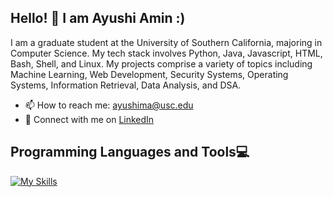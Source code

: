 ## Hello! 👋 I am Ayushi Amin :)

I am a graduate student at the University of Southern California, majoring in Computer Science. My tech stack involves Python, Java, Javascript, HTML, Bash, Shell, and Linux. My projects comprise a variety of topics including Machine Learning, Web Development, Security Systems, Operating Systems, Information Retrieval, Data Analysis, and DSA.
* 📫 How to reach me: <ayushima@usc.edu>
* 📝 Connect with me on [LinkedIn](https://www.linkedin.com/in/ayushiamin/)

## Programming Languages and Tools💻
[![My Skills](https://skillicons.dev/icons?i=py,html,css,js,java,ts,r,c,cpp,linux,pytorch,tensorflow,mysql,mongodb,postgres,sqlite,react,nodejs,jquery,bootstrap,express,sklearn,d3,bash,docker)](https://www.python.org/)

<!--
**ayushiiamin/ayushiiamin** is a ✨ _special_ ✨ repository because its `README.md` (this file) appears on your GitHub profile.

Here are some ideas to get you started:

- 🔭 I’m currently working on ...
- 🌱 I’m currently learning ...
- 👯 I’m looking to collaborate on ...
- 🤔 I’m looking for help with ...
- 💬 Ask me about ...
- 📫 How to reach me: ...
- 😄 Pronouns: ...
- ⚡ Fun fact: ...
-->
